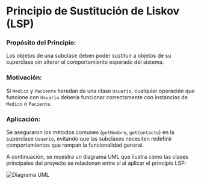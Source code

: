 # Principio de Sustitución de Liskov (LSP)

### Propósito del Principio:
Los objetos de una subclase deben poder sustituir a objetos de su superclase sin alterar el comportamiento esperado del sistema.

### Motivación:
Si `Medico` y `Paciente` heredan de una clase `Usuario`, cualquier operación que funcione con `Usuario` debería funcionar correctamente con instancias de `Medico` o `Paciente`.

### Aplicación:
Se aseguraron los métodos comunes (`getNombre`, `getContacto`) en la superclase `Usuario`, evitando que las subclases necesiten redefinir comportamientos que rompan la funcionalidad general.

A continuación, se muestra un diagrama UML que ilustra cómo las clases principales del proyecto se relacionan entre sí al aplicar el principio LSP:

 ![Diagrama UML](https://github.com/user-attachments/assets/cc9fe5f1-e4eb-48cf-ba1d-4b01633f6bae)

